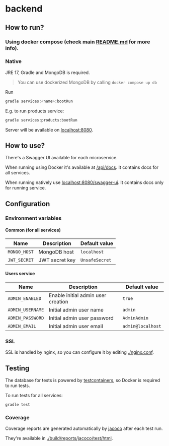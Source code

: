 # backend

## How to run?

### Using docker compose (check main [README.md](../README.md) for more info).

### Native

JRE 17, Gradle and MongoDB is required.

> You can use dockerized MongoDB by calling `docker compose up db`

Run

```bash
gradle services:<name>:bootRun
```

E.g. to run products service:

```bash
gradle services:products:bootRun
```

Server will be available on [localhost:8080](http://localhost:8080/products).

## How to use?

There's a Swagger UI available for each microservice.

When running using Docker it's available at [/api/docs](http://localhost/api/docs). It contains docs for all services.

When running natively use [localhost:8080/swagger-ui](http://localhost:8080/swagger-ui). It contains docs only for running
service.

## Configuration

### Environment variables

#### Common (for all services)

| Name         | Description    | Default value  |
|--------------|----------------|----------------|
| `MONGO_HOST` | MongoDB host   | `localhost`    |
| `JWT_SECRET` | JWT secret key | `UnsafeSecret` |

#### Users service

| Name             | Description                        | Default value     |
|------------------|------------------------------------|-------------------|
| `ADMIN_ENABLED`  | Enable initial admin user creation | `true`            |
| `ADMIN_USERNAME` | Initial admin user name            | `admin`           |
| `ADMIN_PASSWORD` | Initial admin user password        | `AdminAdmin`      |
| `ADMIN_EMAIL`    | Initial admin user email           | `admin@localhost` |

### SSL

SSL is handled by nginx, so you can configure it by editing [./nginx.conf](./nginx.conf).

## Testing

The database for tests is powered by [testcontainers](https://testcontainers.com/), so Docker is required to run tests.

To run tests for all services:

```bash
gradle test
```

### Coverage

Coverage reports are generated automatically by [jacoco](https://www.eclemma.org/jacoco/) after each test run.

They're available in [./build/reports/jacoco/test/html](./build/reports/jacoco/test/html).